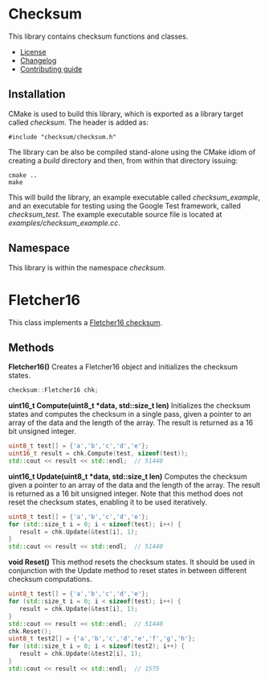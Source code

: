 # Checksum
This library contains checksum functions and classes.
   * [License](LICENSE.md)
   * [Changelog](CHANGELOG.md)
   * [Contributing guide](CONTRIBUTING.md)

## Installation
CMake is used to build this library, which is exported as a library target called *checksum*. The header is added as:

```
#include "checksum/checksum.h"
```

The library can be also be compiled stand-alone using the CMake idiom of creating a *build* directory and then, from within that directory issuing:

```
cmake ..
make
```

This will build the library, an example executable called *checksum_example*, and an executable for testing using the Google Test framework, called *checksum_test*. The example executable source file is located at *examples/checksum_example.cc*.

## Namespace
This library is within the namespace *checksum*.

# Fletcher16
This class implements a [Fletcher16 checksum](https://en.wikipedia.org/wiki/Fletcher%27s_checksum). 

## Methods

**Fletcher16()** Creates a Fletcher16 object and initializes the checksum states.

```C++
checksum::Fletcher16 chk;
```

**uint16_t Compute(uint8_t &ast;data, std::size_t len)** Initializes the checksum states and computes the checksum in a single pass, given a pointer to an array of the data and the length of the array. The result is returned as a 16 bit unsigned integer.

```C++
uint8_t test[] = {'a','b','c','d','e'};
uint16_t result = chk.Compute(test, sizeof(test));
std::cout << result << std::endl;  // 51440
```

**uint16_t Update(uint8_t &ast;data, std::size_t len)** Computes the checksum given a pointer to an array of the data and the length of the array. The result is returned as a 16 bit unsigned integer. Note that this method does not reset the checksum states, enabling it to be used iteratively.

```C++
uint8_t test[] = {'a','b','c','d','e'};
for (std::size_t i = 0; i < sizeof(test); i++) {
   result = chk.Update(&test[i], 1);
}
std::cout << result << std::endl;  // 51440
```

**void Reset()** This method resets the checksum states. It should be used in conjunction with the Update method to reset states in between different checksum computations.

```C++
uint8_t test[] = {'a','b','c','d','e'};
for (std::size_t i = 0; i < sizeof(test); i++) {
   result = chk.Update(&test[i], 1);
}
std::cout << result << std::endl;  // 51440
chk.Reset();
uint8_t test2[] = {'a','b','c','d','e','f','g','h'};
for (std::size_t i = 0; i < sizeof(test2); i++) {
   result = chk.Update(&test2[i], 1);
}
std::cout << result << std::endl;  // 1575
```
